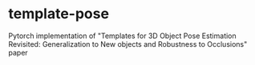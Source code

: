 # template-pose
Pytorch implementation of "Templates for 3D Object Pose Estimation Revisited: Generalization to New objects and Robustness to Occlusions" paper
